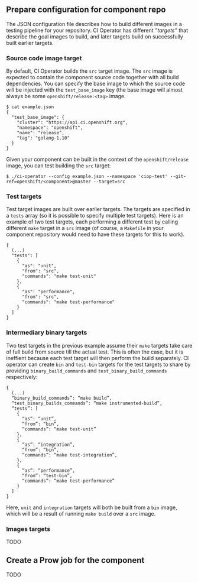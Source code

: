 ## Prepare configuration for component repo

The JSON configuration file describes how to build different images in a
testing pipeline for your repository. CI Operator has different *”targets”*
that describe the goal images to build, and later targets build on successfully
built earlier targets.

### Source code image target

By default, CI Operator builds the `src` target image. The `src` image is
expected to contain the component source code together with all build
dependencies. You can specify the base image to which the source code will be
injected with the `test_base_image` key (the base image will almost always be
some `openshift/release:<tag>` image.

```
$ cat example.json
{
  "test_base_image": {
    "cluster": "https://api.ci.openshift.org",
    "namespace": "openshift",
    "name": "release",
    "tag": "golang-1.10"
  }
}
```

Given your component can be built in the context of the `openshift/release`
image, you can test building the `src` target:

```
$ ./ci-operator --config example.json --namespace 'ciop-test' --git-ref=openshift/<component>@master --target=src
```

### Test targets

Test target images are built over earlier targets. The targets are specified in
a `tests` array (so it is possible to specify multiple test targets). Here is an
example of two test targets, each performing a different test by calling
different `make` target in a `src` image (of course, a `Makefile` in your
component repository would need to have these targets for this to work).

```
{
  (...)
  "tests": [
    {
      "as": "unit",
      "from": "src",
      "commands": "make test-unit"
    },
    {
      "as": "performance",
      "from": "src",
      "commands": "make test-performance"
    }
  ]
}
```

### Intermediary binary targets

Two test targets in the previous example assume their `make` targets take care
of full build from source till the actual test. This is often the case, but it
is ineffient because each test target will then perform the build separately. CI
operator can create `bin` and `test-bin` targets for the test targets to share
by providing `binary_build_commands` and `test_binary_build_commands`
respectively:

```
{
  (...)
  “binary_build_commands”: “make build”,
  “test_binary_builds_commands”: “make instrumented-build”,
  “tests”: [
    {
      “as”: “unit”,
      “from”: “bin”,
      “commands”: “make test-unit”
    },
    {
      “as”: “integration”,
      “from”: “bin”,
      “commands”: “make test-integration”,
    },
    {
      “as”: “performance”,
      “from”: “test-bin”,
      “commands”: “make test-performance”
    }
  ]
}
```

Here, `unit` and `integration` targets will both be built from a `bin` image,
which will be a result of running `make build` over a `src` image.

### Images targets

TODO

## Create a Prow job for the component

TODO
